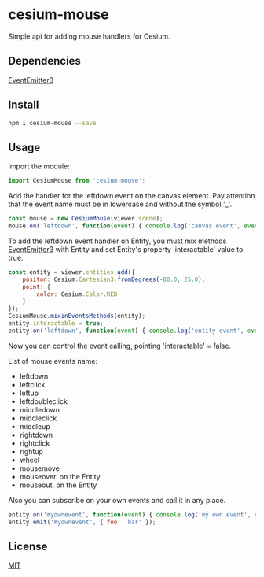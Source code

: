 # cesium-mouse
Simple api for adding mouse handlers for Cesium.

## Dependencies

[EventEmitter3](https://github.com/primus/eventemitter3)

## Install

```bash
npm i cesium-mouse --save
```

## Usage
Import the module:

```js
import CesiumMouse from 'cesium-mouse';
```

Add the handler for the leftdown event on the canvas element.
Pay attention that the event name must be in lowercase and without the symbol '_'.

```js
const mouse = new CesiumMouse(viewer.scene);
mouse.on('leftdown', function(event) { console.log('canvas event', event); });
```

To add the leftdown event handler on Entity, you must mix methods [EventEmitter3](https://github.com/primus/eventemitter3) with Entity and set Entity's property 'interactable' value to true.

```js
const entity = viewer.entities.add({
    positon: Cesium.Cartesian3.fromDegrees(-80.0, 25.0),
    point: {
        color: Cesium.Color.RED
    }
});
CesiumMouse.mixinEventsMethods(entity);
entity.interactable = true;
entity.on('leftdown', function(event) { console.log('entity event', event); });
```
Now you can control the event calling, pointing 'interactable' = false.

List of mouse events name:
* leftdown
* leftclick
* leftup
* leftdoubleclick
* middledown
* middleclick
* middleup
* rightdown
* rightclick
* rightup
* wheel
* mousemove
* mouseover. on the Entity
* mouseout. on the Entity

Also you can subscribe on your own events and call it in any place.

```js
entity.on('myownevent', function(event) { console.log('my own event', event); });
entity.emit('myownevent', { foo: 'bar' });
```

## License
[MIT](LICENSE)